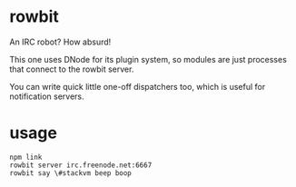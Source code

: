 rowbit
======

An IRC robot? How absurd!

This one uses DNode for its plugin system, so modules are just processes that
connect to the rowbit server.

You can write quick little one-off dispatchers too, which is useful for
notification servers.

usage
=====

    npm link
    rowbit server irc.freenode.net:6667
    rowbit say \#stackvm beep boop
